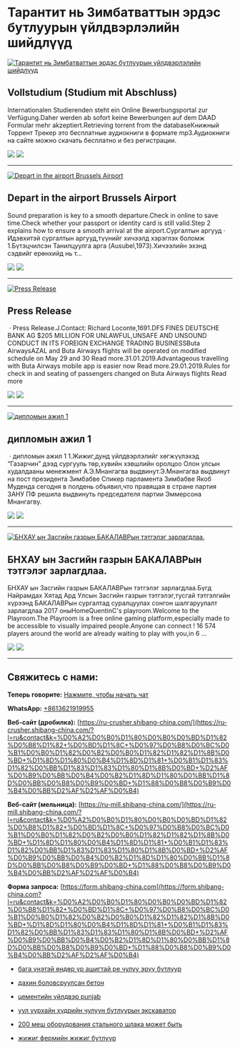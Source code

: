 # Тарантит нь Зимбатваттын эрдэс бутлуурын үйлдвэрлэлийн шийдлүүд

<a href="https://swt.shibang-china.com/?l=ru&img&k=%D0%A2%D0%B0%D1%80%D0%B0%D0%BD%D1%82%D0%B8%D1%82+%D0%BD%D1%8C+%D0%97%D0%B8%D0%BC%D0%B1%D0%B0%D1%82%D0%B2%D0%B0%D1%82%D1%82%D1%8B%D0%BD+%D1%8D%D1%80%D0%B4%D1%8D%D1%81+%D0%B1%D1%83%D1%82%D0%BB%D1%83%D1%83%D1%80%D1%8B%D0%BD+%D2%AF%D0%B9%D0%BB%D0%B4%D0%B2%D1%8D%D1%80%D0%BB%D1%8D%D0%BB%D0%B8%D0%B9%D0%BD+%D1%88%D0%B8%D0%B9%D0%B4%D0%BB%D2%AF%D2%AF%D0%B4" target="_blank">![Тарантит нь Зимбатваттын эрдэс бутлуурын үйлдвэрлэлийн шийдлүүд](http://static.shibang-china.com/all-800x300/681.jpg)</a>

## Vollstudium (Studium mit Abschluss)
Internationalen Studierenden steht ein Online Bewerbungsportal zur Verf&#252;gung.Daher werden ab sofort keine Bewerbungen auf dem DAAD Formular mehr akzeptiert.Retrieving torrent from the databaseКнижный Торрент Трекер это бесплатные аудиокниги в формате mp3.Аудиокниги на сайте можно скачать бесплатно и без регистрации.


<a href="https://whatsapp.shibangsoft.com/WhatsApp.php" target="_blank" title="WhatsApp">![](http://static.shibang-china.com/icon/whatsapp.png)</a> <a href="https://swt.shibang-china.com/?l=ru&icon&k=%D0%A2%D0%B0%D1%80%D0%B0%D0%BD%D1%82%D0%B8%D1%82+%D0%BD%D1%8C+%D0%97%D0%B8%D0%BC%D0%B1%D0%B0%D1%82%D0%B2%D0%B0%D1%82%D1%82%D1%8B%D0%BD+%D1%8D%D1%80%D0%B4%D1%8D%D1%81+%D0%B1%D1%83%D1%82%D0%BB%D1%83%D1%83%D1%80%D1%8B%D0%BD+%D2%AF%D0%B9%D0%BB%D0%B4%D0%B2%D1%8D%D1%80%D0%BB%D1%8D%D0%BB%D0%B8%D0%B9%D0%BD+%D1%88%D0%B8%D0%B9%D0%B4%D0%BB%D2%AF%D2%AF%D0%B4" target="_blank">![](http://static.shibang-china.com/icon/chat-ru.png)</a>

---

<a href="https://swt.shibang-china.com/?l=ru&img&k=%D0%A2%D0%B0%D1%80%D0%B0%D0%BD%D1%82%D0%B8%D1%82+%D0%BD%D1%8C+%D0%97%D0%B8%D0%BC%D0%B1%D0%B0%D1%82%D0%B2%D0%B0%D1%82%D1%82%D1%8B%D0%BD+%D1%8D%D1%80%D0%B4%D1%8D%D1%81+%D0%B1%D1%83%D1%82%D0%BB%D1%83%D1%83%D1%80%D1%8B%D0%BD+%D2%AF%D0%B9%D0%BB%D0%B4%D0%B2%D1%8D%D1%80%D0%BB%D1%8D%D0%BB%D0%B8%D0%B9%D0%BD+%D1%88%D0%B8%D0%B9%D0%B4%D0%BB%D2%AF%D2%AF%D0%B4" target="_blank">![Depart in the airport Brussels Airport](http://static.shibang-china.com/all-800x300/1237.jpg)</a>

## Depart in the airport Brussels Airport
Sound preparation is key to a smooth departure.Check in online to save time.Check whether your passport or identity card is still valid.Step 2 explains how to ensure a smooth arrival at the airport.Сургалтын аргууд&nbsp;&#0183;&#32;Идэвхитэй сургалтын аргууд,түүнийг хичээлд хэрэглэх боломж 1.Бүтэцчилсэн Танилцуулга арга (Ausubel,1973).Хичээлийн эхэнд сэдвийг ерөнхийд нь т…


<a href="https://whatsapp.shibangsoft.com/WhatsApp.php" target="_blank" title="WhatsApp">![](http://static.shibang-china.com/icon/whatsapp.png)</a> <a href="https://swt.shibang-china.com/?l=ru&icon&k=%D0%A2%D0%B0%D1%80%D0%B0%D0%BD%D1%82%D0%B8%D1%82+%D0%BD%D1%8C+%D0%97%D0%B8%D0%BC%D0%B1%D0%B0%D1%82%D0%B2%D0%B0%D1%82%D1%82%D1%8B%D0%BD+%D1%8D%D1%80%D0%B4%D1%8D%D1%81+%D0%B1%D1%83%D1%82%D0%BB%D1%83%D1%83%D1%80%D1%8B%D0%BD+%D2%AF%D0%B9%D0%BB%D0%B4%D0%B2%D1%8D%D1%80%D0%BB%D1%8D%D0%BB%D0%B8%D0%B9%D0%BD+%D1%88%D0%B8%D0%B9%D0%B4%D0%BB%D2%AF%D2%AF%D0%B4" target="_blank">![](http://static.shibang-china.com/icon/chat-ru.png)</a>

---

<a href="https://swt.shibang-china.com/?l=ru&img&k=%D0%A2%D0%B0%D1%80%D0%B0%D0%BD%D1%82%D0%B8%D1%82+%D0%BD%D1%8C+%D0%97%D0%B8%D0%BC%D0%B1%D0%B0%D1%82%D0%B2%D0%B0%D1%82%D1%82%D1%8B%D0%BD+%D1%8D%D1%80%D0%B4%D1%8D%D1%81+%D0%B1%D1%83%D1%82%D0%BB%D1%83%D1%83%D1%80%D1%8B%D0%BD+%D2%AF%D0%B9%D0%BB%D0%B4%D0%B2%D1%8D%D1%80%D0%BB%D1%8D%D0%BB%D0%B8%D0%B9%D0%BD+%D1%88%D0%B8%D0%B9%D0%B4%D0%BB%D2%AF%D2%AF%D0%B4" target="_blank">![Press Release](http://static.shibang-china.com/all-800x300/693.jpg)</a>

## Press Release
&nbsp;&#0183;&#32;Press Release.J.Contact: Richard Loconte,1691.DFS FINES DEUTSCHE BANK AG $205 MILLION FOR UNLAWFUL,UNSAFE AND UNSOUND CONDUCT IN ITS FOREIGN EXCHANGE TRADING BUSINESSButa AirwaysAZAL and Buta Airways flights will be operated on modified schedule on May 29 and 30 Read more.31.01.2019.Advantageous travelling with Buta Airways mobile app is easier now Read more.29.01.2019.Rules for check in and seating of passengers changed on Buta Airways flights Read more


<a href="https://whatsapp.shibangsoft.com/WhatsApp.php" target="_blank" title="WhatsApp">![](http://static.shibang-china.com/icon/whatsapp.png)</a> <a href="https://swt.shibang-china.com/?l=ru&icon&k=%D0%A2%D0%B0%D1%80%D0%B0%D0%BD%D1%82%D0%B8%D1%82+%D0%BD%D1%8C+%D0%97%D0%B8%D0%BC%D0%B1%D0%B0%D1%82%D0%B2%D0%B0%D1%82%D1%82%D1%8B%D0%BD+%D1%8D%D1%80%D0%B4%D1%8D%D1%81+%D0%B1%D1%83%D1%82%D0%BB%D1%83%D1%83%D1%80%D1%8B%D0%BD+%D2%AF%D0%B9%D0%BB%D0%B4%D0%B2%D1%8D%D1%80%D0%BB%D1%8D%D0%BB%D0%B8%D0%B9%D0%BD+%D1%88%D0%B8%D0%B9%D0%B4%D0%BB%D2%AF%D2%AF%D0%B4" target="_blank">![](http://static.shibang-china.com/icon/chat-ru.png)</a>

---

<a href="https://swt.shibang-china.com/?l=ru&img&k=%D0%A2%D0%B0%D1%80%D0%B0%D0%BD%D1%82%D0%B8%D1%82+%D0%BD%D1%8C+%D0%97%D0%B8%D0%BC%D0%B1%D0%B0%D1%82%D0%B2%D0%B0%D1%82%D1%82%D1%8B%D0%BD+%D1%8D%D1%80%D0%B4%D1%8D%D1%81+%D0%B1%D1%83%D1%82%D0%BB%D1%83%D1%83%D1%80%D1%8B%D0%BD+%D2%AF%D0%B9%D0%BB%D0%B4%D0%B2%D1%8D%D1%80%D0%BB%D1%8D%D0%BB%D0%B8%D0%B9%D0%BD+%D1%88%D0%B8%D0%B9%D0%B4%D0%BB%D2%AF%D2%AF%D0%B4" target="_blank">![дипломын ажил 1](http://static.shibang-china.com/all-800x300/1044.jpg)</a>

## дипломын ажил 1
&nbsp;&#0183;&#32;дипломын ажил 1 1.Жижиг,дунд үйлдвэрлэлийг хөгжүүлэхэд “Газарчин” дээд сургууль төр,хувийн хэвшлийн оролцоо Олон улсын худалдааны менежмент А.Э.Мнангагва выдвинут.Э.Мнангагва выдвинут на пост президента Зимбабве Спикер парламента Зимбабве Якоб Муденда сегодня в полдень объявил,что правящая в стране партия ЗАНУ ПФ решила выдвинуть председателя партии Эммерсона Мнангагву.


<a href="https://whatsapp.shibangsoft.com/WhatsApp.php" target="_blank" title="WhatsApp">![](http://static.shibang-china.com/icon/whatsapp.png)</a> <a href="https://swt.shibang-china.com/?l=ru&icon&k=%D0%A2%D0%B0%D1%80%D0%B0%D0%BD%D1%82%D0%B8%D1%82+%D0%BD%D1%8C+%D0%97%D0%B8%D0%BC%D0%B1%D0%B0%D1%82%D0%B2%D0%B0%D1%82%D1%82%D1%8B%D0%BD+%D1%8D%D1%80%D0%B4%D1%8D%D1%81+%D0%B1%D1%83%D1%82%D0%BB%D1%83%D1%83%D1%80%D1%8B%D0%BD+%D2%AF%D0%B9%D0%BB%D0%B4%D0%B2%D1%8D%D1%80%D0%BB%D1%8D%D0%BB%D0%B8%D0%B9%D0%BD+%D1%88%D0%B8%D0%B9%D0%B4%D0%BB%D2%AF%D2%AF%D0%B4" target="_blank">![](http://static.shibang-china.com/icon/chat-ru.png)</a>

---

<a href="https://swt.shibang-china.com/?l=ru&img&k=%D0%A2%D0%B0%D1%80%D0%B0%D0%BD%D1%82%D0%B8%D1%82+%D0%BD%D1%8C+%D0%97%D0%B8%D0%BC%D0%B1%D0%B0%D1%82%D0%B2%D0%B0%D1%82%D1%82%D1%8B%D0%BD+%D1%8D%D1%80%D0%B4%D1%8D%D1%81+%D0%B1%D1%83%D1%82%D0%BB%D1%83%D1%83%D1%80%D1%8B%D0%BD+%D2%AF%D0%B9%D0%BB%D0%B4%D0%B2%D1%8D%D1%80%D0%BB%D1%8D%D0%BB%D0%B8%D0%B9%D0%BD+%D1%88%D0%B8%D0%B9%D0%B4%D0%BB%D2%AF%D2%AF%D0%B4" target="_blank">![БНХАУ ын Засгийн газрын БАКАЛАВРын тэтгэлэг зарлагдлаа.](http://static.shibang-china.com/all-800x300/318.jpg)</a>

## БНХАУ ын Засгийн газрын БАКАЛАВРын тэтгэлэг зарлагдлаа.
БНХАУ ын Засгийн газрын БАКАЛАВРын тэтгэлэг зарлагдлаа.Бүгд Найрамдах Хятад Ард Улсын Засгийн газрын тэтгэлэг,тусгай тэтгэлгийн хүрээнд БАКАЛАВРын сургалтад суралцуулах сонгон шалгаруулалт зарлагдлаа 2017 оныHomeQuentinC's playroom.Welcome to the Playroom.The Playroom is a free online gaming platform,especially made to be accessible to visually impaired people.Anyone can connect ! 16 574 players around the world are already waiting to play with you,in 6 …


<a href="https://whatsapp.shibangsoft.com/WhatsApp.php" target="_blank" title="WhatsApp">![](http://static.shibang-china.com/icon/whatsapp.png)</a> <a href="https://swt.shibang-china.com/?l=ru&icon&k=%D0%A2%D0%B0%D1%80%D0%B0%D0%BD%D1%82%D0%B8%D1%82+%D0%BD%D1%8C+%D0%97%D0%B8%D0%BC%D0%B1%D0%B0%D1%82%D0%B2%D0%B0%D1%82%D1%82%D1%8B%D0%BD+%D1%8D%D1%80%D0%B4%D1%8D%D1%81+%D0%B1%D1%83%D1%82%D0%BB%D1%83%D1%83%D1%80%D1%8B%D0%BD+%D2%AF%D0%B9%D0%BB%D0%B4%D0%B2%D1%8D%D1%80%D0%BB%D1%8D%D0%BB%D0%B8%D0%B9%D0%BD+%D1%88%D0%B8%D0%B9%D0%B4%D0%BB%D2%AF%D2%AF%D0%B4" target="_blank">![](http://static.shibang-china.com/icon/chat-ru.png)</a>

---
## Свяжитесь с нами:

**Теперь говорите:** [Нажмите, чтобы начать чат](https://swt.shibang-china.com?l=ru&contact&k=%D0%A2%D0%B0%D1%80%D0%B0%D0%BD%D1%82%D0%B8%D1%82+%D0%BD%D1%8C+%D0%97%D0%B8%D0%BC%D0%B1%D0%B0%D1%82%D0%B2%D0%B0%D1%82%D1%82%D1%8B%D0%BD+%D1%8D%D1%80%D0%B4%D1%8D%D1%81+%D0%B1%D1%83%D1%82%D0%BB%D1%83%D1%83%D1%80%D1%8B%D0%BD+%D2%AF%D0%B9%D0%BB%D0%B4%D0%B2%D1%8D%D1%80%D0%BB%D1%8D%D0%BB%D0%B8%D0%B9%D0%BD+%D1%88%D0%B8%D0%B9%D0%B4%D0%BB%D2%AF%D2%AF%D0%B4)

**WhatsApp:**  [+8613621919955](https://whatsapp.shibangsoft.com/WhatsApp.php)

**Веб-сайт (дробилка):** [https://ru-crusher.shibang-china.com/](https://ru-crusher.shibang-china.com/?l=ru&contact&k=%D0%A2%D0%B0%D1%80%D0%B0%D0%BD%D1%82%D0%B8%D1%82+%D0%BD%D1%8C+%D0%97%D0%B8%D0%BC%D0%B1%D0%B0%D1%82%D0%B2%D0%B0%D1%82%D1%82%D1%8B%D0%BD+%D1%8D%D1%80%D0%B4%D1%8D%D1%81+%D0%B1%D1%83%D1%82%D0%BB%D1%83%D1%83%D1%80%D1%8B%D0%BD+%D2%AF%D0%B9%D0%BB%D0%B4%D0%B2%D1%8D%D1%80%D0%BB%D1%8D%D0%BB%D0%B8%D0%B9%D0%BD+%D1%88%D0%B8%D0%B9%D0%B4%D0%BB%D2%AF%D2%AF%D0%B4)

**Веб-сайт (мельница):** [https://ru-mill.shibang-china.com/](https://ru-mill.shibang-china.com/?l=ru&contact&k=%D0%A2%D0%B0%D1%80%D0%B0%D0%BD%D1%82%D0%B8%D1%82+%D0%BD%D1%8C+%D0%97%D0%B8%D0%BC%D0%B1%D0%B0%D1%82%D0%B2%D0%B0%D1%82%D1%82%D1%8B%D0%BD+%D1%8D%D1%80%D0%B4%D1%8D%D1%81+%D0%B1%D1%83%D1%82%D0%BB%D1%83%D1%83%D1%80%D1%8B%D0%BD+%D2%AF%D0%B9%D0%BB%D0%B4%D0%B2%D1%8D%D1%80%D0%BB%D1%8D%D0%BB%D0%B8%D0%B9%D0%BD+%D1%88%D0%B8%D0%B9%D0%B4%D0%BB%D2%AF%D2%AF%D0%B4)

**Форма запроса:** [https://form.shibang-china.com](https://form.shibang-china.com?l=ru&contact&k=%D0%A2%D0%B0%D1%80%D0%B0%D0%BD%D1%82%D0%B8%D1%82+%D0%BD%D1%8C+%D0%97%D0%B8%D0%BC%D0%B1%D0%B0%D1%82%D0%B2%D0%B0%D1%82%D1%82%D1%8B%D0%BD+%D1%8D%D1%80%D0%B4%D1%8D%D1%81+%D0%B1%D1%83%D1%82%D0%BB%D1%83%D1%83%D1%80%D1%8B%D0%BD+%D2%AF%D0%B9%D0%BB%D0%B4%D0%B2%D1%8D%D1%80%D0%BB%D1%8D%D0%BB%D0%B8%D0%B9%D0%BD+%D1%88%D0%B8%D0%B9%D0%B4%D0%BB%D2%AF%D2%AF%D0%B4)

* [бага үнэтэй өндөр үр ашигтай pe чулуу эрүү бутлуур](../127/%D0%B1%D0%B0%D0%B3%D0%B0%20%D2%AF%D0%BD%D1%8D%D1%82%D1%8D%D0%B9%20%D3%A9%D0%BD%D0%B4%D3%A9%D1%80%20%D2%AF%D1%80%20%D0%B0%D1%88%D0%B8%D0%B3%D1%82%D0%B0%D0%B9%20pe%20%D1%87%D1%83%D0%BB%D1%83%D1%83%20%D1%8D%D1%80%D2%AF%D2%AF%20%D0%B1%D1%83%D1%82%D0%BB%D1%83%D1%83%D1%80.md)

* [дахин боловсруулсан бетон](../128/%D0%B4%D0%B0%D1%85%D0%B8%D0%BD%20%D0%B1%D0%BE%D0%BB%D0%BE%D0%B2%D1%81%D1%80%D1%83%D1%83%D0%BB%D1%81%D0%B0%D0%BD%20%D0%B1%D0%B5%D1%82%D0%BE%D0%BD.md)

* [цементийн үйлдвэр punjab](../130/%D1%86%D0%B5%D0%BC%D0%B5%D0%BD%D1%82%D0%B8%D0%B9%D0%BD%20%D2%AF%D0%B9%D0%BB%D0%B4%D0%B2%D1%8D%D1%80%20punjab.md)

* [уул уурхайн хүдрийн чулуун бутлуурын экскаватор](../127/%D1%83%D1%83%D0%BB%20%D1%83%D1%83%D1%80%D1%85%D0%B0%D0%B9%D0%BD%20%D1%85%D2%AF%D0%B4%D1%80%D0%B8%D0%B9%D0%BD%20%D1%87%D1%83%D0%BB%D1%83%D1%83%D0%BD%20%D0%B1%D1%83%D1%82%D0%BB%D1%83%D1%83%D1%80%D1%8B%D0%BD%20%D1%8D%D0%BA%D1%81%D0%BA%D0%B0%D0%B2%D0%B0%D1%82%D0%BE%D1%80.md)

* [200 меш оборудования стального шлака может быть](../126/200%20%D0%BC%D0%B5%D1%88%20%D0%BE%D0%B1%D0%BE%D1%80%D1%83%D0%B4%D0%BE%D0%B2%D0%B0%D0%BD%D0%B8%D1%8F%20%D1%81%D1%82%D0%B0%D0%BB%D1%8C%D0%BD%D0%BE%D0%B3%D0%BE%20%D1%88%D0%BB%D0%B0%D0%BA%D0%B0%20%D0%BC%D0%BE%D0%B6%D0%B5%D1%82%20%D0%B1%D1%8B%D1%82%D1%8C.md)

* [жижиг фермийн жижиг бутлуур](../129/%D0%B6%D0%B8%D0%B6%D0%B8%D0%B3%20%D1%84%D0%B5%D1%80%D0%BC%D0%B8%D0%B9%D0%BD%20%D0%B6%D0%B8%D0%B6%D0%B8%D0%B3%20%D0%B1%D1%83%D1%82%D0%BB%D1%83%D1%83%D1%80.md)